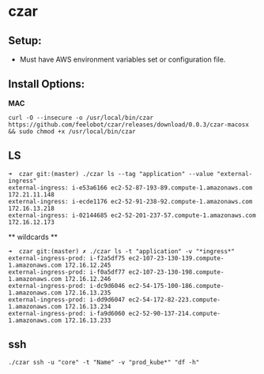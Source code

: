 # czar

## Setup:

* Must have AWS environment variables set or configuration file.

## Install Options:

**MAC**

`curl -O --insecure -o /usr/local/bin/czar https://github.com/feelobot/czar/releases/download/0.0.3/czar-macosx && sudo chmod +x /usr/local/bin/czar`


## LS

```
➜  czar git:(master) ./czar ls --tag "application" --value "external-ingress"
external-ingress: i-e53a6166 ec2-52-87-193-89.compute-1.amazonaws.com 172.21.11.148
external-ingress: i-ecde1176 ec2-52-91-238-92.compute-1.amazonaws.com 172.16.13.218
external-ingress: i-02144685 ec2-52-201-237-57.compute-1.amazonaws.com 172.16.12.173
```

** wildcards ** 

```
➜  czar git:(master) ✗ ./czar ls -t "application" -v "*ingress*"
external-ingress-prod: i-f2a5df75 ec2-107-23-130-139.compute-1.amazonaws.com 172.16.12.245
external-ingress-prod: i-f0a5df77 ec2-107-23-130-198.compute-1.amazonaws.com 172.16.12.246
external-ingress-prod: i-dc9d6046 ec2-54-175-100-186.compute-1.amazonaws.com 172.16.13.235
external-ingress-prod: i-dd9d6047 ec2-54-172-82-223.compute-1.amazonaws.com 172.16.13.234
external-ingress-prod: i-fa9d6060 ec2-52-90-137-214.compute-1.amazonaws.com 172.16.13.233
```

## ssh

```
./czar ssh -u "core" -t "Name" -v "prod_kube*" "df -h"
```
